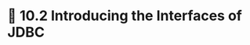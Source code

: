<link href="../../styles.css" rel="stylesheet"></link>

# 🧠 10.2 Introducing the Interfaces of JDBC

